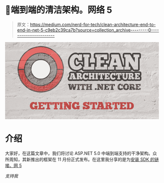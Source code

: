 # 💠端到端的清洁架构。网络 5

> 原文：<https://medium.com/nerd-for-tech/clean-architecture-end-to-end-in-net-5-c9eb2c39ca7b?source=collection_archive---------0----------------------->

![](img/1737222c5fe2c63fd52f3f87f84eaa83.png)

# 介绍

大家好，在这篇文章中，我们将讨论 ASP.NET 5.0 中端到端支持的干净架构。众所周知，其新推出的框架在 11 月份正式发布。在这里我分享的是为[安装 SDK 的链接。网 5](https://dotnet.microsoft.com/download/dotnet/5.0)

*支持我*